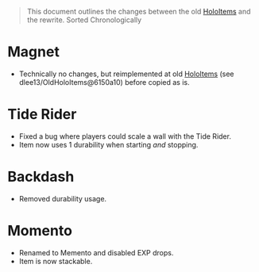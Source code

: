 > This document outlines the changes between the old [HoloItems](https://github.com/dlee13/OldHoloItems) and the rewrite.
> Sorted Chronologically

# Magnet
- Technically no changes, but reimplemented at old [HoloItems](https://github.com/dlee13/OldHoloItems) (see dlee13/OldHoloItems@6150a10) before copied as is.

# Tide Rider
- Fixed a bug where players could scale a wall with the Tide Rider.
- Item now uses 1 durability when starting *and* stopping.

# Backdash
- Removed durability usage.

# Momento
- Renamed to Memento and disabled EXP drops.
- Item is now stackable.
